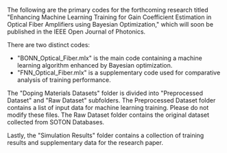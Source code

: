 The following are the primary codes for the forthcoming research titled "Enhancing Machine Learning Training for Gain Coefficient Estimation in Optical Fiber Amplifiers using Bayesian Optimization," which will soon be published in the IEEE Open Journal of Photonics.

There are two distinct codes:
- "BONN_Optical_Fiber.mlx" is the main code containing a machine learning algorithm enhanced by Bayesian optimization.
- "FNN_Optical_Fiber.mlx" is a supplementary code used for comparative analysis of training performance.

The "Doping Materials Datasets" folder is divided into "Preprocessed Dataset" and "Raw Dataset" subfolders. The Preprocessed Dataset folder contains a list of input data for machine learning training. Please do not modify these files. The Raw Dataset folder contains the original dataset collected from SOTON Databases.

Lastly, the "Simulation Results" folder contains a collection of training results and supplementary data for the research paper.
